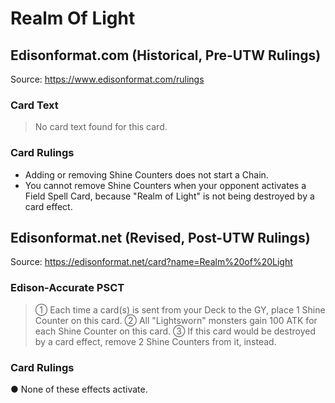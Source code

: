 # Realm Of Light

## Edisonformat.com (Historical, Pre-UTW Rulings)

Source: https://www.edisonformat.com/rulings

### Card Text

> No card text found for this card.

### Card Rulings

*   Adding or removing Shine Counters does not start a Chain.
*   You cannot remove Shine Counters when your opponent activates a Field Spell Card, because "Realm of Light" is not being destroyed by a card effect.

## Edisonformat.net (Revised, Post-UTW Rulings)

Source: https://edisonformat.net/card?name=Realm%20of%20Light

### Edison-Accurate PSCT

> ① Each time a card(s) is sent from your Deck to the GY, place 1 Shine Counter on this card.
> ② All "Lightsworn" monsters gain 100 ATK for each Shine Counter on this card.
> ③ If this card would be destroyed by a card effect, remove 2 Shine Counters from it, instead.

### Card Rulings

● None of these effects activate.
            